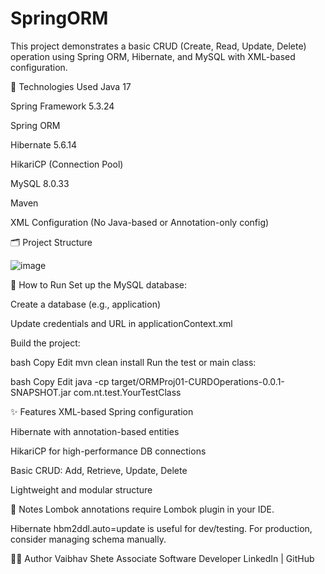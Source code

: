 # SpringORM

This project demonstrates a basic CRUD (Create, Read, Update, Delete) operation using Spring ORM, Hibernate, and MySQL with XML-based configuration.

🔧 Technologies Used
Java 17

Spring Framework 5.3.24

Spring ORM

Hibernate 5.6.14

HikariCP (Connection Pool)

MySQL 8.0.33

Maven

XML Configuration (No Java-based or Annotation-only config)

🗂️ Project Structure

![image](https://github.com/user-attachments/assets/4a03c927-5f3c-4cdc-88cb-e41128fde294)



🏃 How to Run
Set up the MySQL database:

Create a database (e.g., application)

Update credentials and URL in applicationContext.xml

Build the project:

bash
Copy
Edit
mvn clean install
Run the test or main class:

bash
Copy
Edit
java -cp target/ORMProj01-CURDOperations-0.0.1-SNAPSHOT.jar com.nt.test.YourTestClass


✨ Features
XML-based Spring configuration

Hibernate with annotation-based entities

HikariCP for high-performance DB connections

Basic CRUD: Add, Retrieve, Update, Delete

Lightweight and modular structure

📌 Notes
Lombok annotations require Lombok plugin in your IDE.

Hibernate hbm2ddl.auto=update is useful for dev/testing. For production, consider managing schema manually.

🧑‍💻 Author
Vaibhav Shete
Associate Software Developer
LinkedIn | GitHub
